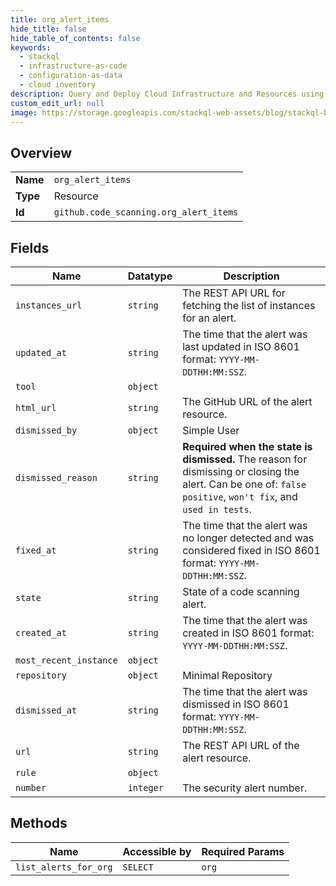 ```yaml
---
title: org_alert_items
hide_title: false
hide_table_of_contents: false
keywords:
  - stackql
  - infrastructure-as-code
  - configuration-as-data
  - cloud inventory
description: Query and Deploy Cloud Infrastructure and Resources using SQL
custom_edit_url: null
image: https://storage.googleapis.com/stackql-web-assets/blog/stackql-blog-post-featured-image.png
---
```

  
    

## Overview
<table><tbody>
<tr><td><b>Name</b></td><td><code>org_alert_items</code></td></tr>
<tr><td><b>Type</b></td><td>Resource</td></tr>
<tr><td><b>Id</b></td><td><code>github.code_scanning.org_alert_items</code></td></tr>
</tbody></table>

## Fields
| Name | Datatype | Description |
| ---- | -------- | ----------- |
| `instances_url` | `string` | The REST API URL for fetching the list of instances for an alert. |
| `updated_at` | `string` | The time that the alert was last updated in ISO 8601 format: `YYYY-MM-DDTHH:MM:SSZ`. |
| `tool` | `object` |  |
| `html_url` | `string` | The GitHub URL of the alert resource. |
| `dismissed_by` | `object` | Simple User |
| `dismissed_reason` | `string` | **Required when the state is dismissed.** The reason for dismissing or closing the alert. Can be one of: `false positive`, `won't fix`, and `used in tests`. |
| `fixed_at` | `string` | The time that the alert was no longer detected and was considered fixed in ISO 8601 format: `YYYY-MM-DDTHH:MM:SSZ`. |
| `state` | `string` | State of a code scanning alert. |
| `created_at` | `string` | The time that the alert was created in ISO 8601 format: `YYYY-MM-DDTHH:MM:SSZ`. |
| `most_recent_instance` | `object` |  |
| `repository` | `object` | Minimal Repository |
| `dismissed_at` | `string` | The time that the alert was dismissed in ISO 8601 format: `YYYY-MM-DDTHH:MM:SSZ`. |
| `url` | `string` | The REST API URL of the alert resource. |
| `rule` | `object` |  |
| `number` | `integer` | The security alert number. |
## Methods
| Name | Accessible by | Required Params |
| ---- | ------------- | --------------- |
| `list_alerts_for_org` | `SELECT` | `org` |
